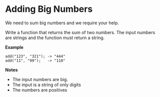 # Adding Big Numbers

We need to sum big numbers and we require your help.

Write a function that returns the sum of two numbers. The input numbers are strings and the function must return a string.

**Example**
```
add("123", "321"); -> "444"
add("11", "99");   -> "110"
```

**Notes**

- The input numbers are big.
- The input is a string of only digits
- The numbers are positives